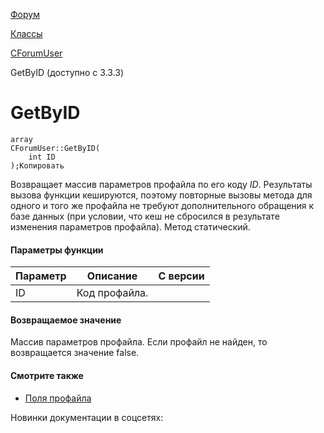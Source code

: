 [Форум](/api_help/forum/index.php)

[Классы](/api_help/forum/developer/index.php)

[CForumUser](/api_help/forum/developer/cforumuser/index.php)

GetByID (доступно с 3.3.3)

GetByID
=======

```
array
CForumUser::GetByID(
	int ID
);Копировать
```

Возвращает массив параметров профайла по его коду *ID*. Результаты вызова функции кешируются, поэтому повторные вызовы метода для одного и того же профайла не требуют дополнительного обращения к базе данных (при условии, что кеш не сбросился в результате изменения параметров профайла). Метод статический.

#### Параметры функции

| Параметр | Описание | C версии |
| --- | --- | --- |
| ID | Код профайла. |  |

#### Возвращаемое значение

Массив параметров профайла. Если профайл не найден, то возвращается значение false.

#### Смотрите также

* [Поля профайла](/api_help/forum/fields.php#cforumuser)

Новинки документации в соцсетях: